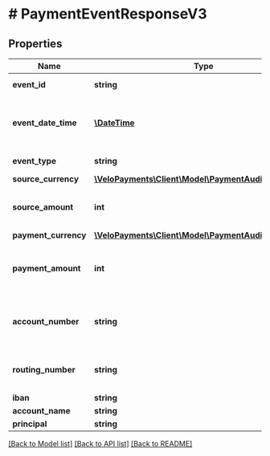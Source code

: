 # # PaymentEventResponseV3

## Properties

Name | Type | Description | Notes
------------ | ------------- | ------------- | -------------
**event_id** | **string** | The id of the event. | 
**event_date_time** | [**\DateTime**](\DateTime.md) | The date/time at which the event occurred. | 
**event_type** | **string** | The type of the event. | 
**source_currency** | [**\VeloPayments\Client\Model\PaymentAuditCurrencyV3**](PaymentAuditCurrencyV3.md) |  | [optional] 
**source_amount** | **int** | The source amount exposed by the event. | [optional] 
**payment_currency** | [**\VeloPayments\Client\Model\PaymentAuditCurrencyV3**](PaymentAuditCurrencyV3.md) |  | [optional] 
**payment_amount** | **int** | The destination amount exposed by the event. | [optional] 
**account_number** | **string** | The account number attached to the event. | [optional] 
**routing_number** | **string** | The routing number attached to the event. | [optional] 
**iban** | **string** |  | [optional] 
**account_name** | **string** |  | [optional] 
**principal** | **string** |  | [optional] 

[[Back to Model list]](../../README.md#documentation-for-models) [[Back to API list]](../../README.md#documentation-for-api-endpoints) [[Back to README]](../../README.md)


